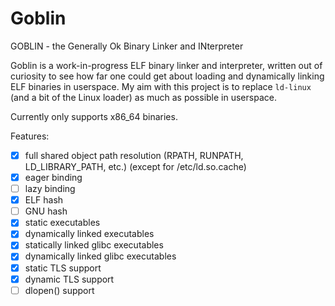 # Goblin

GOBLIN - the Generally Ok Binary Linker and INterpreter

Goblin is a work-in-progress ELF binary linker and interpreter, written out of curiosity to see how far one could get about loading and
dynamically linking ELF binaries in userspace.
My aim with this project is to replace `ld-linux` (and a bit of the Linux loader) as much as possible in userspace.

Currently only supports x86_64 binaries.

Features:
- [x] full shared object path resolution (RPATH, RUNPATH, LD_LIBRARY_PATH, etc.) (except for /etc/ld.so.cache)
- [x] eager binding
- [ ] lazy binding
- [x] ELF hash
- [ ] GNU hash
- [x] static executables
- [x] dynamically linked executables
- [x] statically linked glibc executables
- [x] dynamically linked glibc executables
- [x] static TLS support
- [x] dynamic TLS support
- [ ] dlopen() support
